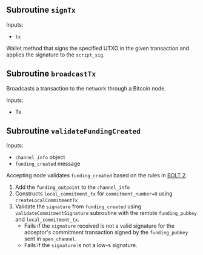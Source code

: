 ## Subroutine `signTx`

Inputs:

-   `tx`

Wallet method that signs the specified UTXO in the given transaction and applies the signature to the `script_sig`.

## Subroutine `broadcastTx`

Broadcasts a transaction to the network through a Bitcoin node.

Inputs:

-   Tx

## Subroutine `validateFundingCreated`

Inputs:

-   `channel_info` object
-   `funding_created` message

Accepting node validates `funding_created` based on the rules in [BOLT 2](https://github.com/lightning/bolts/blob/master/02-peer-protocol.md#the-funding_created-message).

1. Add the `funding_outpoint` to the `channel_info`
1. Constructs `local_commitment_tx` for `commitment_number=0` using `createLocalCommitmentTx`
1. Validate the `signature` from `funding_created` using `validateCommitmentSignature` subroutine with the remote `funding_pubkey` and `local_commitment_tx`.
    - Fails if the `signature` received is not a valid signature for the acceptor's commitment transaction signed by the `funding_pubkey` sent in `open_channel`.
    - Fails if the `signature` is not a low-s signature.
